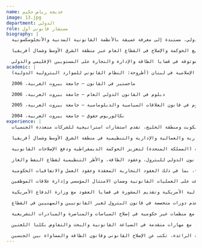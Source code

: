 ```yaml
---
name: خديجة رياض حكيم
image: 13.jpg
department: الدولي
role: مستشار قانوني أول
biography: |
  خديجة هي مستشارة قانونية مرموقة تتمتع بما يقارب عقدين من الخبرة في تقديم الاستشارات للعملاء في لبنان والكويت ومنطقة الخليج. كعضو رئيسي في القسم الدولي بمكتب روان مشاري الغزالي للمحاماة، تتولى معالجة القضايا المعقدة في القانون التجاري والشركات والإداري والدولي، مستندة إلى معرفة عميقة بالأنظمة القانونية المدنية والأنجلوسكسونية.

  على مدار مسيرتها المهنية، قدمت خديجة المشورة للشركات متعددة الجنسيات والمنظمات غير الحكومية والجهات الحكومية في صفقات الطاقة والامتثال التنظيمي وقضايا العمل والمبادرات القانونية والسياساتية. تتقن العربية والإنجليزية، وتقوم بصياغة وتفسير الوثائق القانونية المعقدة بدقة لغوية وحس ثقافي، وتدعم مشاريع الحوكمة والإصلاح في القطاع العام عبر منطقة الشرق الأوسط وشمال أفريقيا.

  خديجة باحثة نشطة وكاتبة، تنشر أبحاثًا في قانون النفط والغاز، خاصة في حوكمة الموارد البترولية، وتساهم بمقالات رأي حول الإصلاح القانوني وقانون الطاقة والمساواة بين الجنسين في صحف عربية رائدة. أثناء دراستها للدكتوراه في القانون الدولي حول أنظمة الموارد البترولية، تلقي محاضرات في قانون البترول للمهنيين في قطاعي الطاقة والقانون. يجمع أسلوبها بين الصرامة الأكاديمية والرؤية العملية والخبرة الثنائية اللغة، مما يجعلها مستشارة موثوقة في قضايا الطاقة والإدارة والتجارة على المستويين الإقليمي والدولي.
academic: |
  طالبة دكتوراه في القانون الدولي – الجامعة الإسلامية في لبنان (أطروحة: النظام القانوني للموارد البترولية الدولية)

  ماجستير في القانون – جامعة بيروت العربية، 2006

  دبلوم في القانون الدولي العام – جامعة بيروت العربية، 2006

  دبلوم في قانون العلاقات السياسية والدبلوماسية – جامعة بيروت العربية، 2005

  بكالوريوس حقوق – جامعة بيروت العربية، 2004
experience: |
  أكثر من 18 عامًا من الخبرة الاستشارية القانونية الشاملة في لبنان والكويت ومنطقة الخليج، تقدم استشارات استراتيجية للشركات متعددة الجنسيات

  خبرة واسعة في تقديم المشورة في مجموعة متنوعة من القضايا التجارية والعمالية والإدارية والتنظيمية في منطقة الشرق الأوسط وشمال أفريقيا

  مشاركة نشطة في مشاريع التنمية الدولية والحوكمة في قطاعات النفط والغاز والممتلكات العامة، بالتعاون مع مؤسسات مرموقة مثل مؤسسة وستمنستر للديمقراطية (المملكة المتحدة) لتعزيز الحوكمة الديمقراطية ودفع الإصلاحات القانونية

  تخصص في القانون الدولي للبترول، وعقود الطاقة، والأطر التنظيمية لقطاع النفط والغاز

  قدرة مثبتة على صياغة ومراجعة وتفاوض العقود ثنائية اللغة (عربي-إنجليزي)، بما في ذلك العقود التجارية المعقدة وعقود العمل والاتفاقيات الحكومية

  مستشارة قانونية سابقة ومديرة للموارد البشرية في شركة غزال للخدمات اللوجستية (الكويت)، أشرفت على العمليات القانونية وضمان الامتثال المؤسسي وإدارة علاقات الموظفين

  خبرة واسعة في التعامل مع الامتثال للوائح الفيدرالية الأمريكية وتقديم المشورة في قضايا العقود مع وزارة الدفاع الأمريكية

  محاضرة في جامعة سيتي (لبنان)، تقدم دورات متخصصة في قانون البترول لغير القانونيين والمهنيين في القطاع

  مدافعة قوية عن حقوق المرأة، تقدم خدمات قانونية مجانية وتتعاون مع منظمات غير حكومية في إصلاح السياسات والمناصرة والمبادرات التشريعية

  إتقان ثنائي اللغة للعربية والإنجليزية، مع مهارات متقدمة في الصياغة القانونية والبحث والتفاوض بكلتا اللغتين

  باحثة منشورة في قانون النفط والغاز، مع تركيز خاص على الحوكمة القانونية للموارد البترولية. مساهمة منتظمة في الصحف العربية الرائدة، تكتب عن الإصلاح القانوني وقانون الطاقة والمساواة بين الجنسين
---
```

